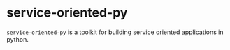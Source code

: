 # service-oriented-py

`service-oriented-py` is a toolkit for building service oriented applications in python.
